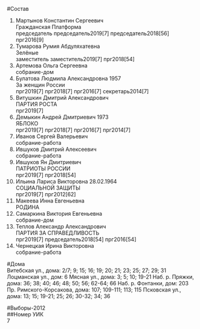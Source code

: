 #Состав  
1. Мартынов Константин Сергеевич  
    Гражданская Платформа  
    председатель председатель2019[7] председатель2018[56] прг2016[9]  
2. Тумарова Румия Абдуляхатевна  
    Зелёные  
    заместитель заместитель2019[7] прг2018[54]  
3. Артемова Ольга Сергеевна  
    собрание-дом  
4. Булатова Людмила Александровна 1957  
    За женщин России  
    прг2019[7] прг2018[7] прг2016[7] секретарь2014[7]  
5. Витушкин Дмитрий Александрович  
    ПАРТИЯ РОСТА  
    прг2019[7]  
6. Демыкин Андрей Дмитриевич 1973  
    ЯБЛОКО  
    прг2019[7] прг2018[7] прг2016[7] прг2014[7]  
7. Иванов Сергей Валерьевич  
    собрание-работа  
8. Ившуков Дмитрий Алексеевич  
    собрание-работа  
9. Ившуков Ян Дмитриевич  
    ПАТРИОТЫ РОССИИ  
    прг2019[7] прг2018[54]  
10. Ильина Лариса Викторовна 28.02.1964  
    СОЦИАЛЬНОЙ ЗАЩИТЫ  
    прг2019[7] прг2012[62]  
11. Макеева Инна Евгеньевна  
    РОДИНА  
12. Самаркина Виктория Евгеньевна  
    собрание-дом  
13. Теплов Александр Александрович  
    ПАРТИЯ ЗА СПРАВЕДЛИВОСТЬ  
    прг2019[7] председатель2018[54] прг2016[54]  
14. Чернецкая Ирина Викторовна  
    собрание-работа  
  
#Дома  
Витебская ул., дома: 2/7; 9; 15; 16; 19; 20; 21; 23; 25; 27; 29; 31 Лоцманская ул., дом: 6 Мясная ул., дома: 3; 5; 10; 19-21 Наб. р. Пряжки, дома: 36; 38; 40; 46; 48; 50; 56; 62-64; 66 Наб. р. Фонтанки, дом: 203 Пр. Римского-Корсакова, дома: 107; 109-111; 113; 115 Псковская ул., дома: 13; 15; 19-21; 25; 26; 30-32; 34; 36  
  
#Выборы-2012  
##Номер УИК  
7  
